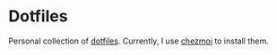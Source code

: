 # Dotfiles
Personal collection of [dotfiles](https://dotfiles.github.io/).  Currently, I use [chezmoi](https://www.chezmoi.io/) to install them.
